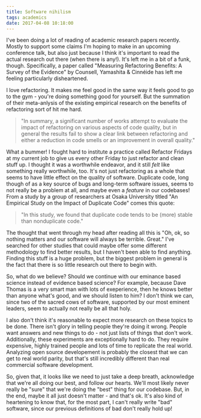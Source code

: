 ```yaml
---
title: Software nihilism
tags: academics 
date: 2017-04-08 10:18:00
---
```

I've been doing a lot of reading of academic research papers recently. Mostly to support some claims I'm hoping to make in an upcoming conference talk, but also just because I think it's important to read the actual research out there (when there is any!). It's left me in a bit of a funk, though. Specifically, a paper called "Measuring Refactoring Benefits: A Survey of the Evidence" by Counsell, Yamashita & Cinnéide has left me feeling particularly disheartened.

I love refactoring. It makes me feel good in the same way it feels good to go to the gym - you're doing something good for yourself. But the summation of their meta-anlysis of the existing empirical research on the benefits of refactoring sort of hit me hard.

> "In summary, a significant number of works attempt to evaluate the impact of refactoring on various aspects of code quality, but in general the results fail to show a clear link between refactoring and either a reduction in code smells or an improvement in overall quality."

What a bummer! I fought hard to institute a practice called Refactor Fridays at my current job to give us every other Friday to just refactor and clean stuff up. I thought it was a worthwhile endeavor, and it still _felt_ like something really worthwhile, too. It's not just refactoring as a whole that seems to have little effect on the quality of software. Duplicate code, long though of as a key source of bugs and long-term software issues, seems to not really be a problem at all, and maybe even a _feature_ in our codebases! From a study by a group of researchers at Osaka University titled "An Empirical Study on the Impact of Duplicate Code" comes this quote:

> "In this study, we found that duplicate code tends to be (more) stable than nonduplicate code."

The thought that went through my head after reading all this is "Oh, ok, so nothing matters and our software will always be terrible. Great." I've searched for other studies that could maybe offer some different methodology to find better results, but I haven't been able to find anything. Finding this stuff is a huge problem, but the biggest problem in general is the fact that there is so little research out there to begin with.

So, what do we believe? Should we continue with our eminance based science instead of evidence based science? For example, because Dave Thomas is a very smart man with lots of exeperience, then he knows better than anyone what's good, and we should listen to him? I don't think we can, since two of the sacred cows of software, supported by our most eminent leaders, seem to actually not really be all that holy.

I also don't think it's reasonable to expect more research on these topics to be done. There isn't glory in telling people they're doing it wrong. People want answers and new things to do - not just lists of things that don't work. Additionally, these experiments are exceptionally hard to do. They require expensive, highly trained people and lots of time to replicate the real world. Analyzing open source developement is probably the closest that we can get to real world parity, but that's still incredibly different than real commercial software development.

So, given that, it looks like we need to just take a deep breath, acknowledge that we're all doing our best, and follow our hearts. We'll most likely never really be "sure" that we're doing the "best" thing for our codebase. But, in the end, maybe it all just doesn't matter - and that's ok. It's also kind of heartening to know that, for the most part, I can't really write "bad" software, since our previous definitions of bad don't really hold up!
